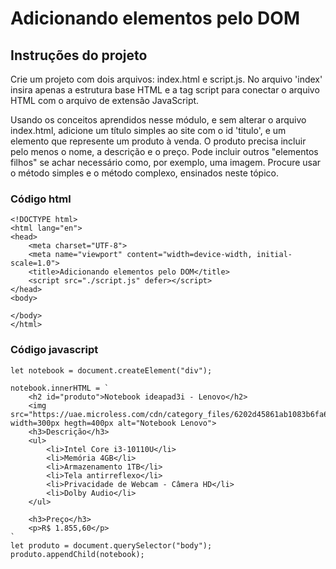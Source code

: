 <h1>Adicionando elementos pelo DOM</h1>
<h2>Instruções do projeto</h2>
<p>Crie um projeto com dois arquivos: index.html e script.js. 
  No arquivo 'index' insira apenas a estrutura base HTML e a tag script para conectar o arquivo HTML com o arquivo de extensão JavaScript.
</p>
<p>
Usando os conceitos aprendidos nesse módulo, e sem alterar o arquivo index.html, adicione um título simples ao site com o id 'titulo', e um elemento que represente um produto à venda. 
  O produto precisa incluir pelo menos o nome, a descrição e o preço. Pode incluir outros "elementos filhos" se achar necessário como, por exemplo, uma imagem. 
  Procure usar o método simples e o método complexo, ensinados neste tópico. 
</p>

<h3>Código html</h3>

```
<!DOCTYPE html>
<html lang="en">
<head>
    <meta charset="UTF-8">
    <meta name="viewport" content="width=device-width, initial-scale=1.0">
    <title>Adicionando elementos pelo DOM</title>
    <script src="./script.js" defer></script>
</head>
<body>
    
</body>
</html>
```
<h3>Código javascript</h3>

```
let notebook = document.createElement("div");

notebook.innerHTML = `
    <h2 id="produto">Notebook ideapad3i - Lenovo</h2>
    <img src="https://uae.microless.com/cdn/category_files/6202d45861ab1083b6fa6f7254d95c23.jpg" width=300px hegth=400px alt="Notebook Lenovo">
    <h3>Descrição</h3>
    <ul>
        <li>Intel Core i3-10110U</li>
        <li>Memória 4GB</li>
        <li>Armazenamento 1TB</li>
        <li>Tela antirreflexo</li>
        <li>Privacidade de Webcam - Câmera HD</li>
        <li>Dolby Audio</li>
    </ul>

    <h3>Preço</h3>
    <p>R$ 1.855,60</p>
`
let produto = document.querySelector("body");
produto.appendChild(notebook);
```
